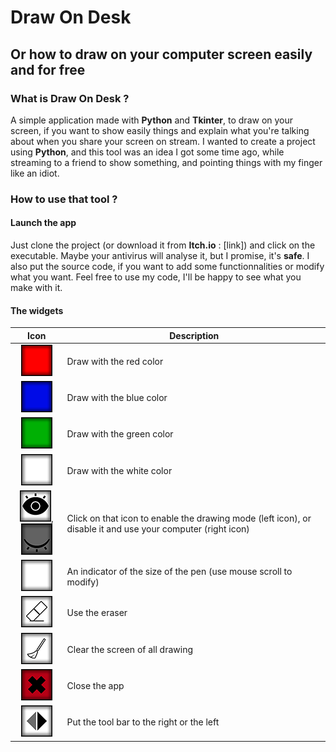 # Draw On Desk
## Or how to draw on your computer screen easily and for free

### What is Draw On Desk ?

  A simple application made with **Python** and **Tkinter**, to draw on your screen, if you want to show easily 
things and explain what you're talking about when you share your screen on stream.
  I wanted to create a project using **Python**, and this tool was an idea I got some time ago, while 
streaming to a friend to show something, and pointing things with my finger like an idiot.

### How to use that tool ? 
#### Launch the app

  Just clone the project (or download it from **Itch.io** : [link]) and click on the executable.
Maybe your antivirus will analyse it, but I promise, it's **safe**. I also put the source code, if
you want to add some functionnalities or modify what you want. Feel free to use my code, I'll be happy 
to see what you make with it.

#### The widgets

|Icon|Description|
| :---: | --- |
|![Red color icon](/button/redButton60x60.png)|Draw with the red color|
|![Blue color icon](/button/blueButton60x60.png)|Draw with the blue color|
|![Green color icon](/button/greenButton60x60.png)|Draw with the green color|
|![White color icon](/button/whiteButton60x60.png)|Draw with the white color|
|![Active icon](/button/activ50x50.png),![Unactive icon](/button/unactiv50x50.png)|Click on that icon to enable the drawing mode (left icon), or disable it and use your computer (right icon)|
|![Size indicator icon](/button/sizeLabel50x50.png)|An indicator of the size of the pen (use mouse scroll to modify)|
|![Eraser icon](/button/eraseButton50x50.png)|Use the eraser|
|![Clear icon](/button/clearButton50x50.png)|Clear the screen of all drawing|
|![Close icon](/button/closeButton50x50.png)|Close the app|
|![Change side icon](/button/toRightButton50x50.png)|Put the tool bar to the right or the left|


